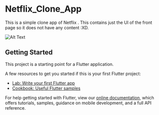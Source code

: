 # Netflix_Clone_App

This is a simple clone app of Netflix . This contains just the UI of the front page so it does not have any content :XD.

![Alt Text](https://drive.google.com/file/d/18ei7-KMIjU-feTyp3Mh-UUjSrNCTwKFf/view?usp=sharing)

## Getting Started

This project is a starting point for a Flutter application.

A few resources to get you started if this is your first Flutter project:

- [Lab: Write your first Flutter app](https://flutter.dev/docs/get-started/codelab)
- [Cookbook: Useful Flutter samples](https://flutter.dev/docs/cookbook)

For help getting started with Flutter, view our
[online documentation](https://flutter.dev/docs), which offers tutorials,
samples, guidance on mobile development, and a full API reference.
